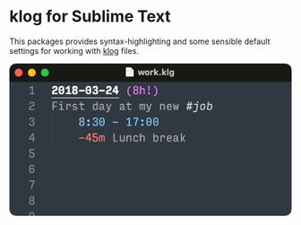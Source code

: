 # klog for Sublime Text

This packages provides syntax-highlighting and some sensible default settings for working with [klog](https://klog.jotaen.net) files.

![A klog file with sample data](resources/example.png)
